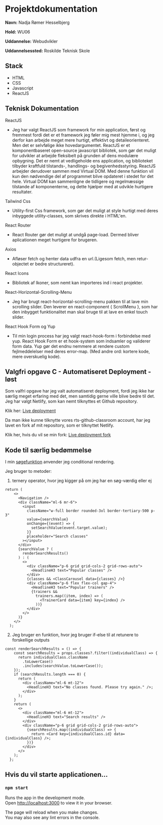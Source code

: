 # Projektdokumentation

**Navn:** Nadja Rømer Hesselbjerg

**Hold:** WU06

**Uddannelse:** Webudvikler

**Uddannelsessted:** Roskilde Teknisk Skole

## Stack

- HTML
- CSS
- Javascript
- ReactJS

## Teknisk Dokumentation

ReactJS

- Jeg har valgt ReactJS som framework for min application, først og fremmest fordi det er et framework jeg føler mig mest hjemme i, og jeg derfor kan arbejde meget mere hurtigt, effektivt og detaileorienteret. Men det er selvfølige ikke hovedargumentet. ReactJS er et komponentbaseret open-source javascript bibliotek, som gør det muligt for udvikler at arbejde fleksibelt på grunden af dens modulære opbygning. Det er nemt at vedligeholde ens application, og biblioteket tilbyder kraftfuld tilstands-, handlings- og begivenhedsstyring. ReactJS arbejder derudover sammen med Virtual DOM. Med denne funktion vil kun den nødvendige del af programmet blive opdateret i stedet for det hele. Virtual DOM kan sammenligne de tidligere og regelmæssige tilstande af komponenterne, og dette hjælper med at udvikle hurtigere resultater.

Tailwind Css

- Utility-first Css framework, som gør det muligt at style hurtigt med deres inbyggede utility-classes, som skrives direkte i HTML'en.

React Router

- React Router gør det muligt at undgå page-load. Dermed bliver aplicationen meget hurtigere for brugeren.

Axios

- Afløser fetch og henter data udfra en url.(Ligesom fetch, men retur-objectet er bedre structureret).

React Icons

- Bibliotek af Ikoner, som nemt kan importeres ind i react projekter.

React-Horizontal-Scrolling-Menu

- Jeg har brugt react-horizontal-scrolling-menu pakken til at lave min scrolling slider. Den leverer en react-component { ScrollMenu }, som har den inbygget funktionalitet man skal bruge til at lave en enkel touch slider.

React Hook Form og Yup

- Til min login process har jeg valgt react-hook-form i forbindelse med yup. React Hook Form er et hook-system som indsamler og validerer form data. Yup gør det endnu nemmere at rendere custom fejlmeddelelser med deres error-map. (Med andre ord: kortere kode, mere overskuelig kode).

## Valgfri opgave C - Automatiseret Deployment - løst

Som valfri opgave har jeg valt automatiseret deployment, fordi jeg ikke har særlig meget erfaring med det, men samtidig gerne ville blive bedre til det. Jeg har valgt Netlify, som kan nemt tilknyttes et Github repository.

Klik her: [Live deployment](https://trainwithnadja.netlify.app)

Da man ikke kunne tilknytte vores rts-github-classroom account, har jeg lavet en fork af mit repository, som er tilknyttet Netlify.

Klik her, hvis du vil se min fork: [Live deployment fork](https://github.com/Nadjaroemer/trainer-Nadjaroemer)

## Kode til særlig bedømmelse

I min [søgefunktion](/src/views/Search.js) anvender jeg conditional rendering.

Jeg bruger to metoder:

1. ternery operator, hvor jeg kigger på om jeg har en søg-værdig eller ej

```
return (
    <>
      <Navigation />
      <div className="ml-6 mr-6">
        <input
          className="w-full border rounded-3xl border-tertiary-500 p-3"
          value={searchValue}
          onChange={(event) => {
            setSearchValue(event.target.value);
          }}
          placeholder="Search classes"
        ></input>
      </div>
      {searchValue ? (
        renderSearchResults()
      ) : (
        <>
          <div className="p-6 grid grid-cols-2 grid-rows-auto">
            <HeadlineH3 text="Popular classes" />
          </div>
          {classes && <ClassCarousel data={classes} />}
          <div className="p-6 flex flex-col gap-4">
            <HeadlineH3 text="Popular trainers" />
            {trainers &&
              trainers.map((item, index) => (
                <TrainerCard data={item} key={index} />
              ))}
          </div>
        </>
      )}
    </>
  );

```

2. Jeg bruger en funktion, hvor jeg bruger if-else til at retunere to forskellige outputs

```
const renderSearchResults = () => {
    const searchResults = props.classes?.filter((individualClass) => {
      return individualClass.className
        .toLowerCase()
        .includes(searchValue.toLowerCase());
    });
    if (searchResults.length === 0) {
      return (
        <div className="ml-6 mt-12">
          <HeadlineH3 text="No classes found. Please try again." />;
        </div>
      );
    }
    return (
      <>
        <div className="ml-6 mt-12">
          <HeadlineH3 text="Search results" />
        </div>
        <div className="p-6 grid grid-cols-2 grid-rows-auto">
          {searchResults.map((individualClass) => {
            return <Card key={individualClass.id} data={individualClass} />;
          })}
        </div>
      </>
    );
  };

```

## Hvis du vil starte applicationen...

### `npm start`

Runs the app in the development mode.\
Open [http://localhost:3000](http://localhost:3000) to view it in your browser.

The page will reload when you make changes.\
You may also see any lint errors in the console.
